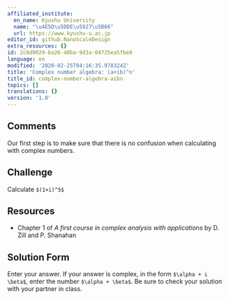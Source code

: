 ```yaml
---
affiliated_institute:
  en_name: Kyushu University
  name: "\u4E5D\u5DDE\u5927\u5B66"
  url: https://www.kyushu-u.ac.jp
editor_id: github.NanoScaleDesign
extra_resources: {}
id: 2c8d9029-ba26-40ba-9d3a-04725ea5fbe0
language: en
modified: '2020-02-25T04:16:35.978324Z'
title: 'Complex number algebra: (a+ib)^n'
title_id: complex-number-algebra-aibn
topics: []
translations: {}
version: '1.0'
---
```


## Comments
Our first step is to make sure that there is no confusion when calculating with complex numbers.


## Challenge
Calculate `$(1+i)^5$`


## Resources
- Chapter 1 of *A first course in complex analysis with applications* by D. Zill and P. Shanahan


## Solution Form
Enter your answer.
If your answer is complex, in the form `$\alpha + i \beta$`, enter the number `$\alpha + \beta$`. Be sure to check your solution with your partner in class.
